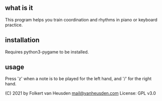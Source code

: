 what is it
----------
This program helps you train coordination and rhythms in piano or keyboard practice.


installation
------------
Requires python3-pygame to be installed.


usage
-----
Press 'z' when a note is to be played for the left hand,
and '/' for the right hand.


(C) 2021 by Folkert van Heusden <mail@vanheusden.com>
License: GPL v3.0
